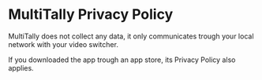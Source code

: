 # MultiTally Privacy Policy

MultiTally does not collect any data, it only communicates trough your local network with your video switcher.

If you downloaded the app trough an app store, its Privacy Policy also applies.
